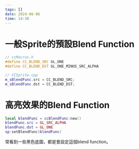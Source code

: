 ```yaml
---
tags: []
date: 2024-06-06
time: 14:30
---
```

# 一般Sprite的預設Blend Function

```cpp
// ccMacros.h
#define CC_BLEND_SRC GL_ONE
#define CC_BLEND_DST GL_ONE_MINUS_SRC_ALPHA

// CCSprite.cpp
m_sBlendFunc.src = CC_BLEND_SRC;
m_sBlendFunc.dst = CC_BLEND_DST;

```


# 高亮效果的Blend Function
```lua
local blendFunc = ccBlendFunc:new()
blendFunc.src = GL_SRC_ALPHA
blendFunc.dst = GL_ONE
sp:setBlendFunc(blendFunc)
```
常看到一些黑色底圖，都是會設定這個blend function。